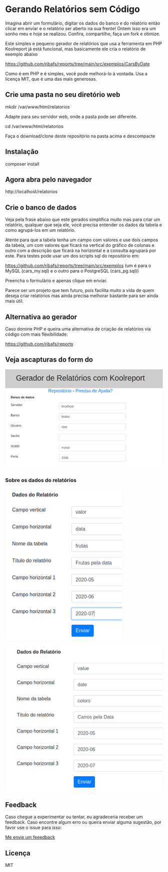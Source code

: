 # Gerando Relatórios sem Código

Imagina abrir um formulário, digitar os dados do banco e do relatório então clicar em enviar e o relatório ser aberto na sua frente! Ontem isso era um sonho meu e hoje se realizou. Confira, compartilhe, faça um fork e otimize.

Este simples e pequeno gerador de relatórios que usa a ferramenta em PHP Koolreport já está funcional, mas basicamente ele cria o relatório de exemplo abaixo

https://github.com/ribafs/reports/tree/main/src/exemplos/CarsByDate

Como é em PHP e é simples, você pode melhorá-lo à vontada. Usa a licença MIT, que é uma das mais generosas.

## Crie uma pasta no seu diretório web

mkdir /var/www/html/relatorios

Adapte para seu servidor web, onde a pasta pode ser diferente.

cd /var/www/html/relatorios

Faça o download/clone deste repositório na pasta acima e descompacte

## Instalação

composer install

## Agora abra pelo navegador

http://localhost/relatorios

## Crie o banco de dados

Veja pela frase abaixo que este gerados simplifica muito mas para criar um relatório, qualquer que seja ele, você precisa entender os dados da tabela e como agrupá-los em um relatório.

Atente para que a tabela tenha um campo com valores e use dois campos da tabela, um com valores que ficará na vertical do gráfico de colunas e outro com a descrição que ficará na horizontal e a consulta agrupará por este. Para testes pode usar um dos scripts sql do repositório em:

https://github.com/ribafs/reports/tree/main/src/exemplos (um é para o MySQL (cars_my.sql) e o outro para o PostgreSQL (cars_pg.sql))

Preencha o formulário e apenas clique em enviar.

Parece ser um projeto que tem futuro, pois facilita muito a vida de quem deseja criar relatórios mas ainda precisa melhorar bastante para ser ainda mais útil.

## Alternativa ao gerador

Caso domine PHP e queira uma alternativa de criação de relatórios via código com mais flexibilidade:

https://github.com/ribafs/reports

## Veja ascapturas do form do

![](assets/images/db.png)

### Sobre os dados do relatórios

![](assets/images/frutas.png)

![](assets/images/report.png)

## Feedback

Caso chegue a experimentar ou tentar, eu agradeceria receber um feedback. Caso encontre algum erro ou queira enviar alguma sugestão, por favor use o issue para isso:

[Me envie um feeedback](https://github.com/ribafs/report-generator/issues)

## Licença

MIT

